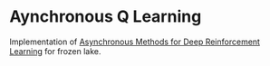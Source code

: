 # Aynchronous Q Learning

Implementation of [Asynchronous Methods for Deep Reinforcement Learning](https://arxiv.org/pdf/1602.01783.pdf) for frozen lake.